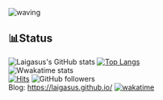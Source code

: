 ![waving](https://capsule-render.vercel.app/api?type=waving&height=200&text=^O^&fontAlign=80&fontAlignY=40&color=gradient)

## 📊Status

![Laigasus's GitHub stats](https://github-readme-stats.vercel.app/api?username=laigasus&show_icons=true&theme=default)
[![Top Langs](https://github-readme-stats.vercel.app/api/top-langs/?username=laigasus&layout=compact&langs_count=8&theme=default)](https://github.com/laigasus/github-readme-stats)<br>
![Wwakatime stats](https://github-readme-stats-taupe-two.vercel.app/api/wakatime?username=laigasus&show_icons=true&hide_title=true&langs_count=8&theme=default)<br>
[![Hits](https://hits.seeyoufarm.com/api/count/incr/badge.svg?url=https%3A%2F%2Fgithub.com%2Flaigasus&count_bg=%2379C83D&title_bg=%23555555&icon=&icon_color=%23E7E7E7&title=Visited&edge_flat=false)](https://hits.seeyoufarm.com)
![GitHub followers](https://img.shields.io/github/followers/laigasus?style=social)<br>
Blog: https://laigasus.github.io/
[![wakatime](https://wakatime.com/badge/user/84cdd09b-8955-40e5-8279-6de4979e35c7.svg)](https://wakatime.com/@84cdd09b-8955-40e5-8279-6de4979e35c7)
<!--
## Stack

### Web
<div>
  <img src="https://github.com/tomchen/stack-icons/blob/master/logos/javascript.svg" alt="JavaScript" width="40px" height="40px" margin="5px">
  <img src="https://github.com/tomchen/stack-icons/blob/master/logos/css-3.svg" alt="CSS3" width="40px" height="40px"  margin="5px">
  <img src="https://github.com/tomchen/stack-icons/blob/master/logos/html-5.svg" alt="HTML5" width="40px" height="40px"  margin="5px">
  <img src="https://github.com/tomchen/stack-icons/blob/master/logos/java.svg" alt="Java" width="40px" height="40px"  margin="5px">
  <img src="https://github.com/tomchen/stack-icons/blob/master/logos/spring.svg" alt="Spring" width="40px" height="40px"  margin="5px">
  <img src="https://github.com/tomchen/stack-icons/blob/master/logos/flask.svg" alt="Flask" width="40px" height="40px"  margin="5px">
  <img src="https://github.com/tomchen/stack-icons/blob/master/logos/python.svg" alt="Python" width="40px" height="40px"  margin="5px">
  <img src="https://github.com/tomchen/stack-icons/blob/master/logos/heroku-icon.svg" alt="Heroku" width="40px" height="40px"  margin="5px">
</div>

### App
<div>
  <img src="https://github.com/tomchen/stack-icons/blob/master/logos/android-icon.svg" alt="Android" width="40px" height="40px" margin="5px">
  <img src="https://github.com/tomchen/stack-icons/blob/master/logos/kotlin.svg" alt="Kotlin" width="40px" height="40px" margin="5px">
  <img src="https://github.com/tomchen/stack-icons/blob/master/logos/java.svg" alt="Java" width="40px" height="40px" margin="5px">
</div>

### Server
<div>
  <img src="https://github.com/tomchen/stack-icons/blob/master/logos/aws.svg" alt="AWS" width="40px" height="40px" margin="5px">
  <img src="https://github.com/tomchen/stack-icons/blob/master/logos/google-cloud.svg" alt="Google Cloud Platform" width="40px" height="40px" margin="5px">
  <img src="https://github.com/tomchen/stack-icons/blob/master/logos/oracle.svg" alt="Oracle" width="40px" height="40px" margin="5px">
  <img src="https://github.com/tomchen/stack-icons/blob/master/logos/mysql.svg" alt="MySQL" width="40px" height="40px" margin="5px">
</div>

### M.L
<div>
  <img src="https://github.com/tomchen/stack-icons/blob/master/logos/pytorch.svg" alt="PyTorch" width="40px" height="40px" margin="5px">
  <img src="https://github.com/tomchen/stack-icons/blob/master/logos/jupyter.svg" alt="Jupyter" width="40px" height="40px" margin="5px">
</div>

### Embeded
<div>
  <img src="https://github.com/tomchen/stack-icons/blob/master/logos/c.svg" alt="C" width="40px" height="40px" margin="5px">
  <img src="https://cdn.svgporn.com/logos/terminal.svg" alt="Linux Shell" width="40px" height="40px" margin="5px">
  <img src="https://github.com/tomchen/stack-icons/blob/master/logos/raspberry-pi.svg" alt="Raspberry-pi" width="40px" height="40px" margin="5px">
  <img src="https://github.com/tomchen/stack-icons/blob/master/logos/arduino.svg" alt="Arduino" width="40px" height="40px" margin="5px">
</div>
  
### Environment
<div>
  <img src="https://cdn.svgporn.com/logos/microsoft-windows.svg" alt="Windows" width="40px" height="40px" margin="5px">
  <img src="https://cdn.svgporn.com/logos/ubuntu.svg" alt="Ubuntu" width="40px" height="40px" margin="5px">
  <img src="https://cdn.svgporn.com/logos/centos-icon.svg" alt="CentOS" width="40px" height="40px" margin="5px"> 
</div>

-->
